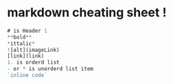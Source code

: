 # markdown cheating sheet !

```javascript
# is Header 1
**bold**
*ittalic*
![alt](imageLink)
[link](link)
1. is orderd list
- or * is unorderd list item
`inline code`
```
